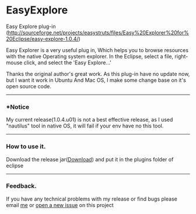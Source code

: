 EasyExplore
===========

Easy Explore plug-in (http://sourceforge.net/projects/easystruts/files/Easy%20Explorer%20for%20Eclipse/easy-explore-1.0.4/)

Easy Explorer is a very useful plug in, Which helps you to browse resources with the native Operating system explorer. In the Eclipse, select a file, right-mouse click, and select the 'Easy Explore...'

Thanks the original author's great work. As this plug-in have no update now, but I want it work in Ubuntu And Mac OS, I make some change base on it's open source code. 

---

### *Notice

My current release(1.0.4.u01) is not a best effective release, as I used "nautilus" tool in native OS, it will fail if your env have no this tool.


---

### How to use it.


Download the release jar([Download](https://github.com/houdejun214/EasyExplore/releases/download/1.0.4.u01/org.sf.easyexplore_1.0.4.u01.jar)) and put it in the plugins folder of eclipse

---

### Feedback.

If you have any technical problems with my release or find bugs please email [me](houdejun214@gmail.com) or [open a new issue](https://github.com/houdejun214/EasyExplore/issues/new) on this
project
